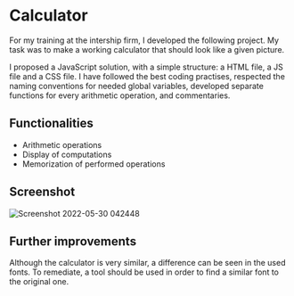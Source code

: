 # Calculator

For my training at the intership firm, I developed the following project. My task was to make a working calculator that should look like a given picture.


I proposed a JavaScript solution, with a simple structure: a HTML file, a JS file and a CSS file. I have followed the best coding practises, respected the naming conventions for needed global variables, developed separate functions for every arithmetic operation, and commentaries. 

## Functionalities
 - Arithmetic operations
 - Display of computations
 - Memorization of performed operations

## Screenshot

![Screenshot 2022-05-30 042448](https://user-images.githubusercontent.com/64592227/193708428-2737e045-5f44-4727-8d7f-3ffd1d4f310b.png)


## Further improvements
Although the calculator is very similar, a difference can be seen in the used fonts. To remediate, a tool should be used in order to find a similar font to the original one.

